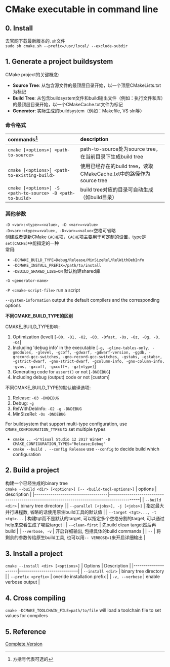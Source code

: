 # CMake executable in command line

## 0. Install
去官网下载最新版本的`.sh`文件  
`sudo sh cmake.sh --prefix=/usr/local/ --exclude-subdir`

## 1. Generate a project buildsystem

CMake project的关键概念:  
* __Source Tree__: 从包含源文件的最顶层目录开始，以一个顶层CMakeLists.txt为标记
* __Build Tree__: 从包含buildsystem文件和build输出文件（例如：执行文件和库）的最顶层目录开始，以一个CMakeCache.txt文件为标记
* __Generator__: 实际生成的buildsystem（例如：Makefile, VS sln等）


### 命令格式
| commands[^1]                                               | description                                                         |
|:-----------------------------------------------------------|:--------------------------------------------------------------------|
| `cmake [<options>] <path-to-source>`                       | path-to-source处为source tree，在当前目录下生成build tree           |
| `cmake [<options>] <path-to-existing-build>`               | 使用已经存在的build tree，读取CMakeCache.txt中的路径作为source tree |
| `cmake [<options>] -S <path-to-source> -B <path-to-build>` | build tree对应的目录可自动生成（如build目录）                       |

[^1]: 方括号代表可选的

### 其他参数
`-D <var>:<type>=<value>, -D <var>=<value>`  
`-D<var>:<type>=<value>, -D<var>=<value>`空格可省略  
创建或者更新CMake `CACHE`项，`CACHE`项主要用于可定制的设置，type是`set(CACHE)`中能指定的一种  
常用:
* `-DCMAKE_BUILD_TYPE=Debug/Release/MinSizeRel/RelWithDebInfo`
* `-DCMAKE_INSTALL_PREFIX=/path/to/install`
* `-DBUILD_SHARED_LIBS=ON` 默认构建shared库

`-G <generator-name>`

`-P <cmake-script-file>` run a script

`--system-information` output the default compilers and the corresponding options

**不同CMAKE_BUILD_TYPE的区别**

CMAKE_BUILD_TYPE影响:
1. Optimization (level) [`-O0, -O1, -O2, -O3, -Ofast, -Os, -Oz, -Og, -O, -O4`]
2. Including 'debug info' in the executable [`-g, -gline-tables-only, -gmodules, -glevel, -gcoff, -gdwarf, -gdwarf-version, -ggdb, -grecord-gcc-switches, -gno-record-gcc-switches, -gstabs, -gstabs+, -gstrict-dwarf, -gno-strict-dwarf, -gcolumn-info, -gno-column-info, -gvms, -gxcoff, -gxcoff+, -gz[=type]`]
3. Generating code for `assert()` or not [`-DNDEBUG`]
4. Including debug (output) code or not [custom]

不同CMAKE_BUILD_TYPE的默认编译选项:
1. Release: `-O3 -DNDEBUG`
2. Debug: `-g`
3. RelWithDebInfo: `-O2 -g -DNDEBUG`
4. MinSizeRel: `-Os -DNDEBUG`

For buildsystem that support multi-type configuration, use `CMAKE_CONFIGURATION_TYPES` to set multiple types
* `cmake .. -G"Visual Studio 12 2017 Win64" -D CMAKE_CONFIGURATION_TYPES="Release;Debug"`
* `cmake --build . --config Release` use `--config` to decide build which configuration

## 2. Build a project

构建一个已经生成的binary tree  
`cmake --build <dir> [<options>] [-- <build-tool-options>]`
| options                            | description                                                                                 |
|------------------------------------|---------------------------------------------------------------------------------------------|
| `--build <dir>`                    | binary tree directory                                                                       |
| `--parallel [<jobs>], -j [<jobs>]` | 指定最大并行进程数, 省略的话使用原生build工具的默认值                                       |
| `--target <tgt>..., -t <tgt>...`   | 构建tgt而不是默认的target, 可以指定多个空格分割的target, 可以通过help来查看生成了哪些target |
| `--clean-first`                    | 先build clean target然后再build                                                             |
| `--verbose, -v`                    | 开启详细输出, 包括具体的build commands                                                      |
| `--`                               | 将剩余的参数传给原生build工具, 也可以用`-- VERBOSE=1`来开启详细输出                         |

## 3. Install a project
`cmake --install <dir> [<options>]`
| Options             | Description                 |
|---------------------|-----------------------------|
| `--install <dir>`   | binary tree directory       |
| `--prefix <prefix>` | overide installation prefix |
| `-v, --verbose`     | enable verbose output       |

## 4. Cross compiling
`cmake -DCMAKE_TOOLCHAIN_FILE=path/to/file` will load a toolchain file to set values for compilers

## 5. Reference
[Complete Version](https://cmake.org/cmake/help/latest/manual/cmake.1.html)
